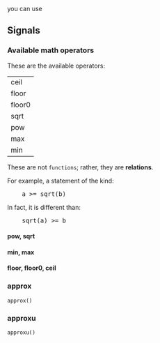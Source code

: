 you can use
## Signals

### Available math operators

These are the available operators:

<table>
    <tr><td><k>ceil</k></td></tr>
    <tr><td><k>floor</k></td></tr>
    <tr><td><k>floor0</k></td></tr>
    <tr><td><k>sqrt</k></td></tr>
    <tr><td><k>pow</k></td></tr>
    <tr><td><k>max</k></td></tr>
    <tr><td><k>min</k></td></tr>
</table>

These are not ``functions``; rather, they are __relations__.

For example, a statement of the kind:

<pre class='mcdp_statements'>
    a >= sqrt(b)
</pre>

In fact, it is different than:

<pre class='mcdp_statements'>
    sqrt(a) >= b
</pre>

#### <k>pow</k>, <k>sqrt</k>

#### <k>min</k>, <k>max</k>

#### <k>floor</k>, <k>floor0</k>, <k>ceil</k>



<!-- Also: ``square`` -->

### <k>approx</k>

    approx()

### <k>approxu</k>

    approxu()
